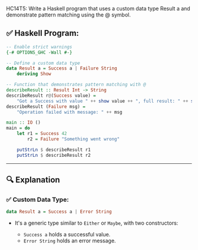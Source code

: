 HC14T5: Write a Haskell program that uses a custom data type Result a and demonstrate pattern matching using the @ symbol. 

## ✅ Haskell Program:

```haskell
-- Enable strict warnings
{-# OPTIONS_GHC -Wall #-}

-- Define a custom data type
data Result a = Success a | Failure String
    deriving Show

-- Function that demonstrates pattern matching with @
describeResult :: Result Int -> String
describeResult r@(Success value) =
    "Got a Success with value " ++ show value ++ ", full result: " ++ show r
describeResult (Failure msg) =
    "Operation failed with message: " ++ msg

main :: IO ()
main = do
    let r1 = Success 42
        r2 = Failure "Something went wrong"

    putStrLn $ describeResult r1
    putStrLn $ describeResult r2
```

---


## 🔍 Explanation

### ✅ Custom Data Type:

```haskell
data Result a = Success a | Error String
```

* It's a generic type similar to `Either` or `Maybe`, with two constructors:

  * `Success a` holds a successful value.
  * `Error String` holds an error message.

